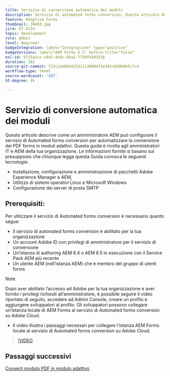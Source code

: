 ```yaml
---
title: Servizio di conversione automatica dei moduli
description: Servizio di automated forms conversion. Questo articolo descrive come un amministratore AEM può configurare il servizio di Automated forms conversion per automatizzare la conversione dei PDF forms in moduli adattivi. Questa guida è rivolta agli amministratori IT e AEM della tua organizzazione.
feature: Adaptive Forms
thumbnail: 39493.jpg
jira: KT-6114
topic: Development
role: Admin
level: Beginner
badgeIntegration: label="Integrazione" type="positive"
badgeVersions: label="AEM Forms 6.5" before-title="false"
exl-id: 0715a2cc-c042-4ddc-85a1-7720f420351b
duration: 582
source-git-commit: f23c2ab86d42531113690df2e342c65060b5c7cd
workflow-type: tm+mt
source-wordcount: '267'
ht-degree: 4%

---
```


# Servizio di conversione automatica dei moduli

Questo articolo descrive come un amministratore AEM può configurare il servizio di Automated forms conversion per automatizzare la conversione dei PDF forms in moduli adattivi. Questa guida è rivolta agli amministratori IT e AEM della tua organizzazione. Le informazioni fornite si basano sul presupposto che chiunque legga questa Guida conosca le seguenti tecnologie:

* Installazione, configurazione e amministrazione di pacchetti Adobe Experience Manager e AEM,
* Utilizzo di sistemi operativi Linux e Microsoft Windows
* Configurazione dei server di posta SMTP

## Prerequisiti:

Per utilizzare il servizio di Automated forms conversion è necessario quanto segue:

* Il servizio di automated forms conversion è abilitato per la tua organizzazione
* Un account Adobe ID con privilegi di amministratore per il servizio di conversione
* Un’istanza di authoring AEM 6.4 o AEM 6.5 in esecuzione con il Service Pack AEM più recente
* Un utente AEM (nell’istanza AEM) che è membro del gruppo di utenti forms

>[!NOTE]
>Dopo aver abilitato l’accesso ad Adobe per la tua organizzazione e aver fornito i privilegi richiesti all’amministratore, è possibile seguire il video riportato di seguito, accedere ad Admin Console, creare un profilo e aggiungere sviluppatori al profilo. Gli sviluppatori possono collegare un’istanza locale di AEM Forms al servizio di Automated forms conversion su Adobe Cloud.

* Il video illustra i passaggi necessari per collegare l’istanza AEM Forms locale al servizio di Automated forms conversion su Adobe Cloud.

>[!VIDEO](https://video.tv.adobe.com/v/39493?quality=12&learn=on)

## Passaggi successivi

[Converti modulo PDF in modulo adattivo](./convert-pdf-form-into-adaptive-form.md)